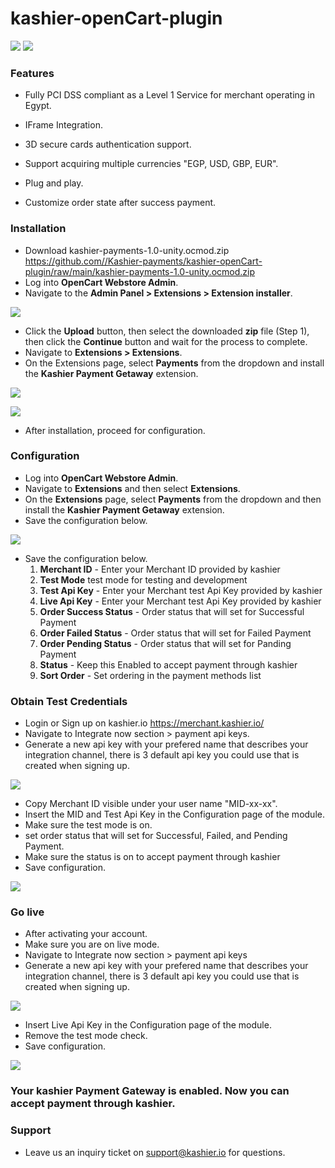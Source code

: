# kashier-openCart-plugin

![](https://raw.githubusercontent.com/Kashier-payments/kashier-openCart-plugin/main/kashier-logo.png)
![](https://raw.githubusercontent.com/Kashier-payments/kashier-openCart-plugin/main/opencart-logo.png)



### Features

- Fully PCI DSS compliant as a Level 1 Service for merchant operating in Egypt.

- IFrame Integration.

- 3D secure cards authentication support.

- Support acquiring multiple currencies "EGP, USD, GBP, EUR".

- Plug and play.

- Customize order state after success payment.

### Installation

- Download kashier-payments-1.0-unity.ocmod.zip https://github.com//Kashier-payments/kashier-openCart-plugin/raw/main/kashier-payments-1.0-unity.ocmod.zip
- Log into **OpenCart Webstore Admin**.
- Navigate to the **Admin Panel > Extensions > Extension installer**.

![](https://raw.githubusercontent.com/Kashier-payments/kashier-openCart-plugin/main/steps/Opencart_ex_installer_v3.png)

- Click the **Upload** button, then select the downloaded **zip** file (Step 1), then click the **Continue** button and wait for the process to complete.
- Navigate to **Extensions > Extensions**.
- On the Extensions page, select **Payments** from the dropdown and install the **Kashier Payment Getaway** extension.

![](https://raw.githubusercontent.com/Kashier-payments/kashier-openCart-plugin/main/steps/opencart_extn.png)



![](https://raw.githubusercontent.com/Kashier-payments/kashier-openCart-plugin/main/steps/open_cart_kashier.png)

- After installation, proceed for configuration.


### Configuration

- Log into **OpenCart Webstore Admin**.
- Navigate to **Extensions** and then select **Extensions**.
- On the **Extensions** page, select **Payments** from the dropdown and then install the **Kashier Payment Getaway** extension.
- Save the configuration below.

![](https://raw.githubusercontent.com/Kashier-payments/kashier-openCart-plugin/main/steps/open_Cart_configuration.png)

- Save the configuration below.
   1. **Merchant ID** - Enter your Merchant ID provided by kashier
   2. **Test Mode**  test mode for testing and development
   3. **Test Api Key** - Enter your Merchant test Api Key provided by kashier
   4. **Live Api Key** - Enter your Merchant test Api Key provided by kashier
   5. **Order Success Status** - Order status that will set for Successful Payment
   6. **Order Failed Status** - Order status that will set for Failed Payment
   7. **Order Pending Status** - Order status that will set for Panding Payment
   8. **Status** - Keep this Enabled to accept payment through kashier
   9. **Sort Order** - Set ordering in the payment methods list

### Obtain Test Credentials

- Login or Sign up on kashier.io https://merchant.kashier.io/
- Navigate to Integrate now section > payment api keys.
- Generate a new api key with your prefered name that describes your integration channel, there is 3 default api key you could use that is created when signing up.

![](https://raw.githubusercontent.com/Kashier-payments/kashier-openCart-plugin/main/steps/apikeytest.png)

- Copy Merchant ID visible under your user name "MID-xx-xx".
- Insert the MID and Test Api Key in the Configuration page of the module.
- Make sure the test mode is on.
- set order status that will set for Successful, Failed, and Pending Payment.
- Make sure  the status is on to accept payment through kashier
- Save configuration.

![](https://raw.githubusercontent.com/Kashier-payments/kashier-openCart-plugin/main/steps/configuration-test.png)

### Go live

- After activating your account.
- Make sure you are on live mode.
- Navigate to Integrate now section > payment api keys
- Generate a new api key with your prefered name that describes your integration channel, there is 3 default api key you could use that is created when signing up.

![](https://raw.githubusercontent.com/Kashier-payments/kashier-openCart-plugin/main/steps/apikeylive.png)

- Insert Live Api Key in the Configuration page of the module.
- Remove the test mode check.
- Save configuration.

![](https://raw.githubusercontent.com/Kashier-payments/kashier-openCart-plugin/main/steps/configuration_live.png)

### Your kashier Payment Gateway is enabled. Now you can accept payment through kashier.

### Support
- Leave us an inquiry ticket on support@kashier.io for questions.
